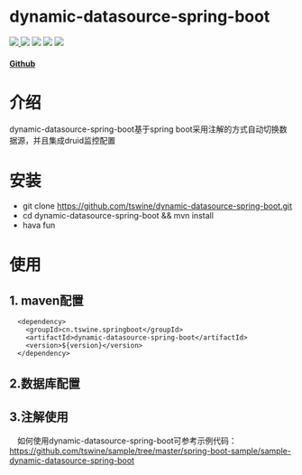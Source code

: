 # dynamic-datasource-spring-boot

<p>
    <a href="http://www.apache.org/licenses/LICENSE-2.0.html" target="_blank">
        <img src="http://img.shields.io/:license-apache-brightgreen.svg" >
    </a>
    <a>
        <img src="https://img.shields.io/badge/release-v1.0.0-blue.svg">
    </a>
    <a>
        <img src="https://img.shields.io/badge/JDK-1.8%2B-blue.svg">
    </a>
    <a >
        <img src="https://img.shields.io/badge/SpringBoot-2.0%2B-blue.svg">
    </a>
    <a href="https://github.com/alibaba/druid">
        <img src="https://img.shields.io/badge/druid-1.1.18-blue.svg">
    </a>
</p>

#### [Github](https://github.com/tswine/dynamic-datasource-spring-boot)

# 介绍
dynamic-datasource-spring-boot基于spring boot采用注解的方式自动切换数据源，并且集成druid监控配置

# 安装
- git clone https://github.com/tswine/dynamic-datasource-spring-boot.git
- cd dynamic-datasource-spring-boot && mvn install
- hava fun

# 使用
## 1. maven配置
```
  <dependency>
    <groupId>cn.tswine.springboot</groupId>
    <artifactId>dynamic-datasource-spring-boot</artifactId>
    <version>${version}</version>
  </dependency>
```

## 2.数据库配置

## 3.注解使用


&emsp;如何使用dynamic-datasource-spring-boot可参考示例代码：https://github.com/tswine/sample/tree/master/spring-boot-sample/sample-dynamic-datasource-spring-boot


